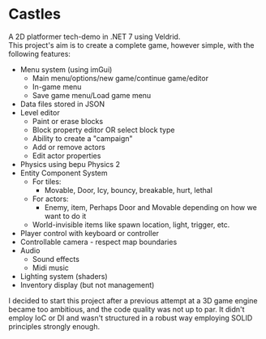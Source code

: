 # Castles

A 2D platformer tech-demo in .NET 7 using Veldrid.  
This project's aim is to create a complete game, however simple, with the following features:

* Menu system (using imGui)
	* Main menu/options/new game/continue game/editor
	* In-game menu
	* Save game menu/Load game menu
* Data files stored in JSON
* Level editor
	* Paint or erase blocks
	* Block property editor OR select block type
	* Ability to create a "campaign"
	* Add or remove actors
	* Edit actor properties
* Physics using bepu Physics 2
* Entity Component System
	* For tiles:
		* Movable, Door, Icy, bouncy, breakable, hurt, lethal
	* For actors:
		* Enemy, item, Perhaps Door and Movable depending on how we want to do it
	* World-invisible items like spawn location, light, trigger, etc.
* Player control with keyboard or controller
* Controllable camera - respect map boundaries
* Audio
	* Sound effects
	* Midi music
* Lighting system (shaders)
* Inventory display (but not management)

I decided to start this project after a previous attempt at a 3D game engine became too ambitious, and the code quality was not up to par. It didn't employ IoC or DI and wasn't structured in a robust way employing SOLID principles strongly enough.